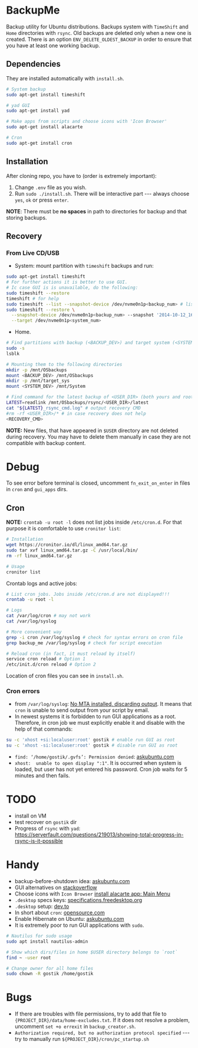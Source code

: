# BackupMe

Backup utility for Ubuntu distributions. Backups system with `TimeShift` and `Home` directories with `rsync`. Old backups are deleted only when a new one is created. There is an option `ENV_DELETE_OLDEST_BACKUP` in order to ensure that you have at least one working backup.

## Dependencies

They are installed automatically with `install.sh`.
```bash
# System backup
sudo apt-get install timeshift

# yad GUI
sudo apt-get install yad

# Make apps from scripts and choose icons with 'Icon Browser'
sudo apt-get install alacarte

# Cron
sudo apt-get install cron
```

## Installation

After cloning repo, you have to (order is extremely important):
1) Change `.env` file as you wish.
2) Run `sudo ./install.sh`. There will be interactive part --- always choose `yes`, `ok` or press `enter`.

**NOTE**: There must be **no spaces** in path to directories for backup and that storing backups.


## Recovery

### From Live CD/USB
- System: mount partition with `timeshift` backups and run:
```bash
sudo apt-get install timeshift
# For further actions it is better to use GUI.
# Ic case GUI is is unavailable, do the following:
sudo timeshift --restore
timeshift # for help
sudo timeshift --list --snapshot-device /dev/nvme0n1p<backup_num> # list accessible backups
sudo timeshift --restore \
  --snapshot-device /dev/nvme0n1p<backup_num> --snapshot '2014-10-12_16-29-08' \
  --target /dev/nvme0n1p<system_num>
```

- Home.
```bash
# Find partitions with backup (<BACKUP_DEV>) and target system (<SYSTEM_DEV>)
sudo -s
lsblk

# Mounting them to the following directories
mkdir -p /mnt/OSbackups
mount <BACKUP_DEV> /mnt/OSbackups
mkdir -p /mnt/target_sys
mount <SYSTEM_DEV> /mnt/System

# Find command for the latest backup of <USER_DIR> (both yours and root)
LATEST=readlink /mnt/OSbackups/rsync/<USER_DIR>/latest
cat "${LATEST}_rsync_cmd.log" # output recovery CMD
#rm -rf <USER_DIR>/* # in case recovery does not help
<RECOVERY_CMD>
```

**NOTE:** New files, that have appeared in `$USER` directory are not deleted during recovery. You may have to delete them manually in case they are not compatible with backup content.

# Debug

To see error before terminal is closed, uncomment `fn_exit_on_enter` in files in `cron` and `gui_apps` dirs.

## Cron

**NOTE:** `crontab -u root -l` does not list jobs inside `/etc/cron.d`. For that purpose it is comfortable to use `cronitor list`:
```bash
# Installation
wget https://cronitor.io/dl/linux_amd64.tar.gz
sudo tar xvf linux_amd64.tar.gz -C /usr/local/bin/
rm -rf linux_amd64.tar.gz

# Usage
cronitor list
```

Crontab logs and active jobs:
```bash
# List cron jobs. Jobs inside /etc/cron.d are not displayed!!!
crontab -u root -l

# Logs
cat /var/log/cron # may not work
cat /var/log/syslog

# More convenient way
grep -i cron /var/log/syslog # check for syntax errors on cron file
grep backup_me /var/log/syslog # check for script execution

# Reload cron (in fact, it must reload by itself)
service cron reload # Option 1
/etc/init.d/cron reload # Option 2
```

Location of cron files you can see in `install.sh`.

### Cron errors

- from `/var/log/syslog`: [No MTA installed, discarding output](https://cronitor.io/guides/no-mta-installed-discarding-output). It means that `cron` is unable to send output from your script by email.
- In newest systems it is forbidden to run GUI applications as a root. Therefore, in cron job we must explicitly enable it and disable with the help of that commands:
```bash
su -c 'xhost +si:localuser:root' gostik # enable run GUI as root
su -c 'xhost -si:localuser:root' gostik # disable run GUI as root
```
- `find: ‘/home/gostik/.gvfs’: Permission denied`: [askubuntu.com](https://askubuntu.com/questions/524667/ls-cannot-access-gvfs-permission-denied)
- `xhost:  unable to open display ":1"`. It is occurred when system is loaded, but user has not yet entered his password. Cron job waits for 5 minutes and then fails.

# TODO

- install on VM
- test recover on `gostik` dir
- Progress of `rsync` with `yad`: https://serverfault.com/questions/219013/showing-total-progress-in-rsync-is-it-possible

# Handy

- backup-before-shutdown idea: [askubuntu.com](https://askubuntu.com/questions/1323632/backup-before-shutdown)
- GUI alternatives on [stackoverflow](https://stackoverflow.com/questions/7035/how-to-show-a-gui-message-box-from-a-bash-script-in-linux)
- Choose icons with `Icon Browser` [install alacarte app: Main Menu](https://superuser.com/questions/1282203/how-do-i-add-a-shortcut-to-the-show-applications-menu-in-ubuntu-17)
- `.desktop` specs keys: [specifications.freedesktop.org](https://specifications.freedesktop.org/desktop-entry-spec/latest/recognized-keys.html)
- `.desktop` setup: [dev.to](https://dev.to/ha7shu/how-to-create-a-desktop-entry-in-linux-23p9)
- In short about `cron`: [opensource.com](https://opensource.com/article/17/11/how-use-cron-linux)
- Enable Hibernate on Ubuntu: [askubuntu.com](https://askubuntu.com/a/385316)
- It is extremely poor to run GUI applications with `sudo`.
```bash
# Nautilus for sudo usage
sudo apt install nautilus-admin

# Show which dirs/files in home $USER directory belongs to `root`  
find ~ -user root

# Change owner for all home files
sudo chown -R gostik /home/gostik
```

# Bugs

- If there are troubles with file permissions, try to add that file to `{PROJECT_DIR}/data/home-excludes.txt`. If it does not resolve a problem, uncomment `set +o errexit` in `backup_creator.sh`.
- `Authorization required, but no authorization protocol specified` --- try to manually run `${PROJECT_DIR}/cron/pc_startup.sh`
